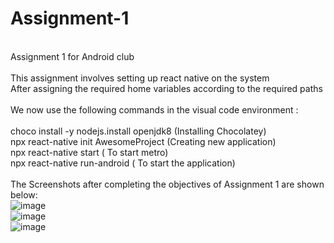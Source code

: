 # Assignment-1
\
Assignment 1 for Android club\
\
This assignment involves setting up react native on the system 
\
After assigning the required home variables according to the required paths\
\
We now use the following commands in the visual code environment :\
\
choco install -y nodejs.install openjdk8 (Installing Chocolatey)\
npx react-native init AwesomeProject (Creating new application)\
npx react-native start ( To start metro)\
npx react-native run-android ( To start the application)\
\
The Screenshots after completing the objectives of Assignment 1 are shown below:
\
![image](https://user-images.githubusercontent.com/84237347/123507698-6bf44900-d688-11eb-90d4-fa7743026cd7.png)
\
![image](https://user-images.githubusercontent.com/84237347/123507633-1d46af00-d688-11eb-874a-ded3148be484.png)
\
![image](https://user-images.githubusercontent.com/84237347/123507657-33ed0600-d688-11eb-91c2-72a1e4eb13cb.png)
